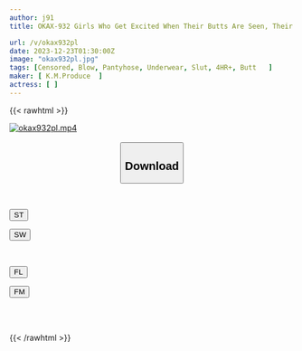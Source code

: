 ```yaml
---
author: j91
title: OKAX-932 Girls Who Get Excited When Their Butts Are Seen, Their Pussies Getting Wet In Tight T-backs

url: /v/okax932pl
date: 2023-12-23T01:30:00Z
image: "okax932pl.jpg"
tags: [Censored, Blow, Pantyhose, Underwear, Slut, 4HR+, Butt	]
maker: [ K.M.Produce  ]
actress: [ ]
---
```



{{< rawhtml >}}

<div class="video" data-videoid="lA0LLVpomVI7P9q">
    <a href="javascript:;">
        <img src="/v/okax932pl/okax932pl.jpg" width="WIDTH" height="HEIGHT" alt="okax932pl.mp4" loading="lazy">
    </a>
</div>

<script type="text/javascript" src="https://j91.asia/asset/on-demand-st.js"></script>

<br>
  <link rel="stylesheet" href="https://j91.asia/asset/bs5.css">
  
  <center>
  <button class="btn btn-primary" type="button" data-bs-toggle="collapse" data-bs-target=".multi-collapse" aria-expanded="false" aria-controls="multiCollapseExample1 multiCollapseExample2"><h2>Download</h2></button></center>
</p>
<div class="row">
  <div class="col">
    <div class="collapse multi-collapse" id="multiCollapseExample1">
      <div class="card card-body">
	      	      <br>
<div class="buttons">  
<p><a href="https://streamtape.to/v/lA0LLVpomVI7P9q" target="_blank"><button class="btn-hover color-3"><i class="fa fa-download"></i> ST</button></a></p>
<p><a href="https://flaswish.com/rskku1dqh94b" target="_blank"><button class="btn-hover color-2"><i class="fa fa-download"></i> SW</button></a></p></div>
    </div>
  </div>
</div>
  <div class="col">
    <div class="collapse multi-collapse" id="multiCollapseExample2">
      <div class="card card-body">
	      <br>
<div class="buttons">
<p><a href="javascript:;" target="_blank"><button class="btn-hover color-9"><i class="fa fa-download"></i> FL</button></a></p>
<p><a href="javascript:;" target="_blank"><button class="btn-hover color-8"><i class="fa fa-download"></i> FM</button></a></p></div>
<br><br>
      </div>
    </div>
  </div>
</div>

{{< /rawhtml >}}